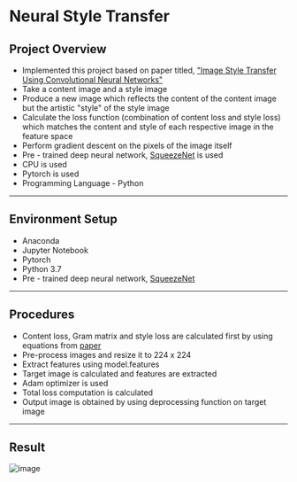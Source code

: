 # Neural Style Transfer

## Project Overview

* Implemented this project based on paper titled, ["Image Style Transfer Using Convolutional Neural Networks"](https://www.cv-foundation.org/openaccess/content_cvpr_2016/papers/Gatys_Image_Style_Transfer_CVPR_2016_paper.pdf)
* Take a content image and a style image 
* Produce a new image which reflects the content of the content image but the artistic "style" of the style image
* Calculate the loss function (combination of content loss and style loss) which matches the content and style of each respective image in the feature space
* Perform gradient descent on the pixels of the image itself
* Pre - trained deep neural network, [SqueezeNet](https://arxiv.org/abs/1602.07360) is used
* CPU is used
* Pytorch is used
* Programming Language - Python
_____________________________________________________

## Environment Setup

* Anaconda 
* Jupyter Notebook
* Pytorch
* Python 3.7
* Pre - trained deep neural network, [SqueezeNet](https://arxiv.org/abs/1602.07360)
____________________________________________________________

## Procedures

* Content loss, Gram matrix and style loss are calculated first by using equations from [paper](https://www.cv-foundation.org/openaccess/content_cvpr_2016/papers/Gatys_Image_Style_Transfer_CVPR_2016_paper.pdf)
* Pre-process images and resize it to 224 x 224 
* Extract features using model.features 
* Target image is calculated and features are extracted
* Adam optimizer is used
* Total loss computation is calculated
* Output image is obtained by using deprocessing function on target image
_________________________________________________________________________

## Result
![image](https://user-images.githubusercontent.com/50255936/110827029-a18b4700-82d0-11eb-9f74-eeacffe7f2b4.png)
